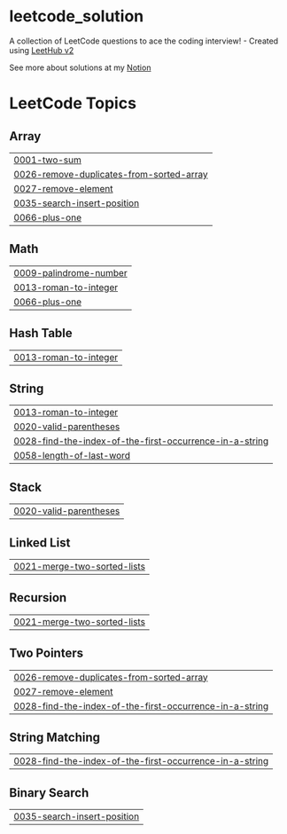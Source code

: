 # leetcode_solution
A collection of LeetCode questions to ace the coding interview! - Created using [LeetHub v2](https://github.com/arunbhardwaj/LeetHub-2.0)

See more about solutions at my [Notion](https://www.notion.so/130a24b5ce3480fdb93bc1af77fd618d?v=130a24b5ce3481d2bb9d000c82f5c09d&pvs=4)

<!---LeetCode Topics Start-->
# LeetCode Topics
## Array
|  |
| ------- |
| [0001-two-sum](https://github.com/M3IJI3/leetcode_solution/tree/master/0001-two-sum) |
| [0026-remove-duplicates-from-sorted-array](https://github.com/M3IJI3/leetcode_solution/tree/master/0026-remove-duplicates-from-sorted-array) |
| [0027-remove-element](https://github.com/M3IJI3/leetcode_solution/tree/master/0027-remove-element) |
| [0035-search-insert-position](https://github.com/M3IJI3/leetcode_solution/tree/master/0035-search-insert-position) |
| [0066-plus-one](https://github.com/M3IJI3/leetcode_solution/tree/master/0066-plus-one) |
## Math
|  |
| ------- |
| [0009-palindrome-number](https://github.com/M3IJI3/leetcode_solution/tree/master/0009-palindrome-number) |
| [0013-roman-to-integer](https://github.com/M3IJI3/leetcode_solution/tree/master/0013-roman-to-integer) |
| [0066-plus-one](https://github.com/M3IJI3/leetcode_solution/tree/master/0066-plus-one) |
## Hash Table
|  |
| ------- |
| [0013-roman-to-integer](https://github.com/M3IJI3/leetcode_solution/tree/master/0013-roman-to-integer) |
## String
|  |
| ------- |
| [0013-roman-to-integer](https://github.com/M3IJI3/leetcode_solution/tree/master/0013-roman-to-integer) |
| [0020-valid-parentheses](https://github.com/M3IJI3/leetcode_solution/tree/master/0020-valid-parentheses) |
| [0028-find-the-index-of-the-first-occurrence-in-a-string](https://github.com/M3IJI3/leetcode_solution/tree/master/0028-find-the-index-of-the-first-occurrence-in-a-string) |
| [0058-length-of-last-word](https://github.com/M3IJI3/leetcode_solution/tree/master/0058-length-of-last-word) |
## Stack
|  |
| ------- |
| [0020-valid-parentheses](https://github.com/M3IJI3/leetcode_solution/tree/master/0020-valid-parentheses) |
## Linked List
|  |
| ------- |
| [0021-merge-two-sorted-lists](https://github.com/M3IJI3/leetcode_solution/tree/master/0021-merge-two-sorted-lists) |
## Recursion
|  |
| ------- |
| [0021-merge-two-sorted-lists](https://github.com/M3IJI3/leetcode_solution/tree/master/0021-merge-two-sorted-lists) |
## Two Pointers
|  |
| ------- |
| [0026-remove-duplicates-from-sorted-array](https://github.com/M3IJI3/leetcode_solution/tree/master/0026-remove-duplicates-from-sorted-array) |
| [0027-remove-element](https://github.com/M3IJI3/leetcode_solution/tree/master/0027-remove-element) |
| [0028-find-the-index-of-the-first-occurrence-in-a-string](https://github.com/M3IJI3/leetcode_solution/tree/master/0028-find-the-index-of-the-first-occurrence-in-a-string) |
## String Matching
|  |
| ------- |
| [0028-find-the-index-of-the-first-occurrence-in-a-string](https://github.com/M3IJI3/leetcode_solution/tree/master/0028-find-the-index-of-the-first-occurrence-in-a-string) |
## Binary Search
|  |
| ------- |
| [0035-search-insert-position](https://github.com/M3IJI3/leetcode_solution/tree/master/0035-search-insert-position) |
<!---LeetCode Topics End-->
